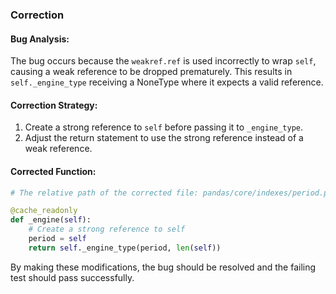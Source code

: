 ### Correction

#### Bug Analysis:
The bug occurs because the `weakref.ref` is used incorrectly to wrap `self`, causing a weak reference to be dropped prematurely. This results in `self._engine_type` receiving a NoneType where it expects a valid reference.

#### Correction Strategy:
1. Create a strong reference to `self` before passing it to `_engine_type`.
2. Adjust the return statement to use the strong reference instead of a weak reference.

#### Corrected Function:
```python
# The relative path of the corrected file: pandas/core/indexes/period.py

@cache_readonly
def _engine(self):
    # Create a strong reference to self
    period = self
    return self._engine_type(period, len(self))
``` 

By making these modifications, the bug should be resolved and the failing test should pass successfully.
